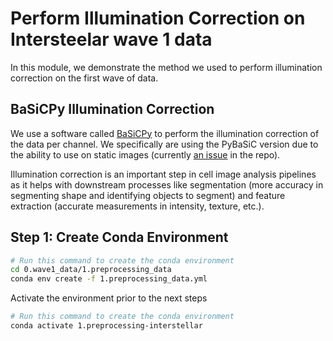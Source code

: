 # Perform Illumination Correction on Intersteelar wave 1 data

In this module, we demonstrate the method we used to perform illumination correction on the first wave of data.

## BaSiCPy Illumination Correction

We use a software called [BaSiCPy](https://github.com/peng-lab/BaSiCPy/tree/main) to perform the illumination correction of the data per channel. We specifically are using the PyBaSiC version due to the ability to use on static images (currently [an issue](https://github.com/peng-lab/BaSiCPy/issues/120) in the repo).

Illumination correction is an important step in cell image analysis pipelines as it helps with downstream processes like segmentation (more accuracy in segmenting shape and identifying objects to segment) and feature extraction (accurate measurements in intensity, texture, etc.).

## Step 1: Create Conda Environment

```bash
# Run this command to create the conda environment
cd 0.wave1_data/1.preprocessing_data
conda env create -f 1.preprocessing_data.yml
```

Activate the environment prior to the next steps

```bash
# Run this command to create the conda environment
conda activate 1.preprocessing-interstellar
```
